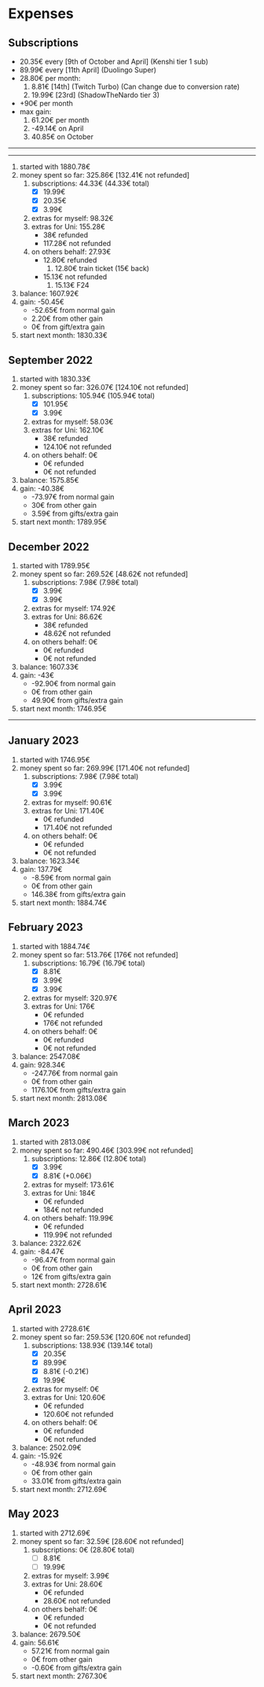 
# Expenses

## Subscriptions

- 20.35€ every [9th of October and April] (Kenshi tier 1 sub)
- 89.99€ every [11th April] (Duolingo Super)
- 28.80€ per month:
    1. 8.81€ [14th] (Twitch Turbo) (Can change due to conversion rate)
    2. 19.99€ [23rd] (ShadowTheNardo tier 3)
- +90€ per month
- max gain:
    1. 61.20€ per month
    2. -49.14€ on April
    3. 40.85€ on October

---
---

1. started with 1880.78€
2. money spent so far: 325.86€ [132.41€ not refunded]
    1. subscriptions: 44.33€ (44.33€ total)
        - [x] 19.99€
        - [x] 20.35€
        - [x] 3.99€
    2. extras for myself: 98.32€
    3. extras for Uni: 155.28€
        - 38€ refunded
        - 117.28€ not refunded
    4. on others behalf: 27.93€
        - 12.80€ refunded
            1. 12.80€ train ticket (15€ back)
        - 15.13€ not refunded
            1. 15.13€ F24
3. balance: 1607.92€
4. gain: -50.45€
    - -52.65€ from normal gain
    - 2.20€ from other gain
    - 0€ from gift/extra gain
5. start next month: 1830.33€

## September 2022

1. started with 1830.33€
2. money spent so far: 326.07€ [124.10€ not refunded]
    1. subscriptions: 105.94€ (105.94€ total)
        - [x] 101.95€
        - [x] 3.99€
    2. extras for myself: 58.03€
    3. extras for Uni: 162.10€
        - 38€ refunded
        - 124.10€ not refunded
    4. on others behalf: 0€
        - 0€ refunded
        - 0€ not refunded
3. balance: 1575.85€
4. gain: -40.38€
    - -73.97€ from normal gain
    - 30€ from other gain
    - 3.59€ from gifts/extra gain
5. start next month: 1789.95€

## December 2022

1. started with 1789.95€
2. money spent so far: 269.52€ [48.62€ not refunded]
    1. subscriptions: 7.98€ (7.98€ total)
        - [x] 3.99€
        - [x] 3.99€
    2. extras for myself: 174.92€
    3. extras for Uni: 86.62€
        - 38€ refunded
        - 48.62€ not refunded
    4. on others behalf: 0€
        - 0€ refunded
        - 0€ not refunded
3. balance: 1607.33€
4. gain: -43€
    - -92.90€ from normal gain
    - 0€ from other gain
    - 49.90€ from gifts/extra gain
5. start next month: 1746.95€

---

## January 2023

1. started with 1746.95€
2. money spent so far: 269.99€ [171.40€ not refunded]
    1. subscriptions: 7.98€ (7.98€ total)
        - [x] 3.99€
        - [x] 3.99€
    2. extras for myself: 90.61€
    3. extras for Uni: 171.40€
        - 0€ refunded
        - 171.40€ not refunded
    4. on others behalf: 0€
        - 0€ refunded
        - 0€ not refunded
3. balance: 1623.34€
4. gain: 137.79€
    - -8.59€ from normal gain
    - 0€ from other gain
    - 146.38€ from gifts/extra gain
5. start next month: 1884.74€

## February 2023

1. started with 1884.74€
2. money spent so far: 513.76€ [176€ not refunded]
    1. subscriptions: 16.79€ (16.79€ total)
        - [x] 8.81€
        - [x] 3.99€
        - [x] 3.99€
    2. extras for myself: 320.97€
    3. extras for Uni: 176€
        - 0€ refunded
        - 176€ not refunded
    4. on others behalf: 0€
        - 0€ refunded
        - 0€ not refunded
3. balance: 2547.08€
4. gain: 928.34€
    - -247.76€ from normal gain
    - 0€ from other gain
    - 1176.10€ from gifts/extra gain
5. start next month: 2813.08€

## March 2023

1. started with 2813.08€
2. money spent so far: 490.46€ [303.99€ not refunded]
    1. subscriptions: 12.86€ (12.80€ total)
        - [x] 3.99€
        - [x] 8.81€ (+0.06€)
    2. extras for myself: 173.61€
    3. extras for Uni: 184€
       - 0€ refunded
       - 184€ not refunded
    4. on others behalf: 119.99€
        - 0€ refunded
        - 119.99€ not refunded
3. balance: 2322.62€
4. gain: -84.47€
    - -96.47€ from normal gain
    - 0€ from other gain
    - 12€ from gifts/extra gain
5. start next month: 2728.61€

## April 2023

1. started with 2728.61€
2. money spent so far: 259.53€ [120.60€ not refunded]
    1. subscriptions: 138.93€ (139.14€ total)
        - [x] 20.35€
        - [x] 89.99€
        - [x] 8.81€ (-0.21€)
        - [x] 19.99€
    2. extras for myself: 0€
    3. extras for Uni: 120.60€
       - 0€ refunded
       - 120.60€ not refunded
    4. on others behalf: 0€
        - 0€ refunded
        - 0€ not refunded
3. balance: 2502.09€
4. gain: -15.92€
    - -48.93€ from normal gain
    - 0€ from other gain
    - 33.01€ from gifts/extra gain
5. start next month: 2712.69€

## May 2023

1. started with 2712.69€
2. money spent so far: 32.59€ [28.60€ not refunded]
    1. subscriptions: 0€ (28.80€ total)
        - [ ] 8.81€
        - [ ] 19.99€
    2. extras for myself: 3.99€
    3. extras for Uni: 28.60€
       - 0€ refunded
       - 28.60€ not refunded
    4. on others behalf: 0€
        - 0€ refunded
        - 0€ not refunded
3. balance: 2679.50€
4. gain: 56.61€
    - 57.21€ from normal gain
    - 0€ from other gain
    - -0.60€ from gifts/extra gain
5. start next month: 2767.30€
